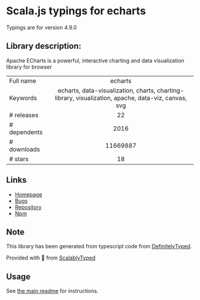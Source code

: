 
# Scala.js typings for echarts

Typings are for version 4.9.0

## Library description:
Apache ECharts is a powerful, interactive charting and data visualization library for browser

|                    |                 |
| ------------------ | :-------------: |
| Full name          | echarts |
| Keywords           | echarts, data-visualization, charts, charting-library, visualization, apache, data-viz, canvas, svg |
| # releases         | 22 |
| # dependents       | 2016 |
| # downloads        | 11669887 |
| # stars            | 18 |

## Links
- [Homepage](http://echarts.apache.org)
- [Bugs](https://github.com/apache/echarts/issues)
- [Repository](https://github.com/apache/echarts)
- [Npm](https://www.npmjs.com/package/echarts)
    


## Note
This library has been generated from typescript code from [DefinitelyTyped](https://definitelytyped.org).

Provided with :purple_heart: from [ScalablyTyped](https://github.com/oyvindberg/ScalablyTyped)

## Usage
See [the main readme](../../readme.md) for instructions.


